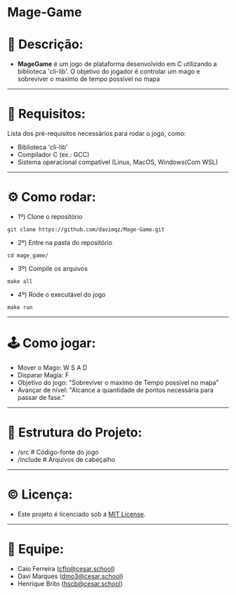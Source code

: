# Mage-Game

# 📜 Descrição:
- <b>MageGame</b> é um jogo de plataforma desenvolvido em C utilizando a biblioteca 'cli-lib'. O objetivo do jogador é controlar um mago e sobreviver o maximo de tempo possivel no mapa
---

# 📝 Requisitos:
Lista dos pré-requisitos necessários para rodar o jogo, como:
- Biblioteca 'cli-lib'
- Compilador C (ex.: GCC)
- Sistema operacional compatível (Linux, MacOS, Windows(Com WSL)
---

# ⚙️ Como rodar:
- 1º)  Clone o repositório
```
git clone https://github.com/davimqz/Mage-Game.git
```

- 2º)  Entre na pasta do repositório
```
cd mage_game/
```

- 3º)  Compile os arquivos
```
make all
```

- 4º)  Rode o executável do jogo
```
make run
```
---

# 🕹️ Como jogar:
- Mover o Mago: W S A D
- Disparar Magia: F
- Objetivo do jogo: "Sobreviver o maximo de Tempo possivel no mapa"
- Avançar de nível: "Alcance a quantidade de pontos necessária para passar de fase."
---

# 📂 Estrutura do Projeto:
- /src       # Código-fonte do jogo
- /include   # Arquivos de cabeçalho
---

# ©️ Licença:
- Este projeto é licenciado sob a [MIT License](https://opensource.org/licenses/MIT).
---

# 👥 Equipe:
- Caio Ferreira (cflo@cesar.school)
- Davi Marques (dmo3@cesar.school)
- Henrique Brito (hscb@cesar.school)
